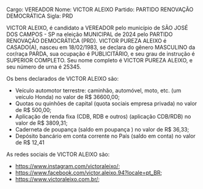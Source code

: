 Cargo: VEREADOR
Nome: VICTOR ALEIXO
Partido: PARTIDO RENOVAÇÃO DEMOCRÁTICA
Sigla: PRD

VICTOR ALEIXO, é candidato a VEREADOR pelo município de SÃO JOSÉ DOS CAMPOS - SP na eleição MUNICIPAL de 2024 pelo PARTIDO RENOVAÇÃO DEMOCRÁTICA (PRD).
VICTOR PUREZA ALEIXO é CASADO(A), nasceu em 18/02/1983, se declara do gênero MASCULINO da cor/raça PARDA, sua ocupação é PUBLICITÁRIO, e seu grau de instrução é SUPERIOR COMPLETO.
Seu nome completo é VICTOR PUREZA ALEIXO, e seu número de urna é 25345.

Os bens declarados de VICTOR ALEIXO são: 
- Veículo automotor terrestre: caminhão, automóvel, moto, etc. (um veículo Honda) no valor de R$ 36600,00;
- Quotas ou quinhões de capital (quota sociais empresa privada) no valor de R$ 500,00;
- Aplicação de renda fixa (CDB, RDB e outros) (aplicação CDB/RDB) no valor de R$ 3809,31;
- Caderneta de poupança (saldo em poupança ) no valor de R$ 36,33;
- Depósito bancário em conta corrente no País (saldo em conta) no valor de R$ 12,41

As redes sociais de VICTOR ALEIXO são:
- https://www.instagram.com/victoraleixo/;
- https://www.facebook.com/victor.aleixo.94?locale=pt_BR;
- https://www.victoraleixo.com.br/;